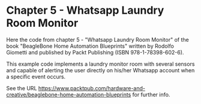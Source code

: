 Chapter 5 - Whatsapp Laundry Room Monitor
=========================================

Here the code from chapter 5 - "Whatsapp Laundry Room Monitor" of the
book "BeagleBone Home Automation Blueprints" written by Rodolfo
Giometti and published by Packt Publishing (ISBN 978-1-78398-602-6).

This example code implements a laundry monitor room with several
sensors and capable of alerting the user directly on his/her Whatsapp
account when a specific event occurs.

See the URL
https://www.packtpub.com/hardware-and-creative/beaglebone-home-automation-blueprints
for further info.
